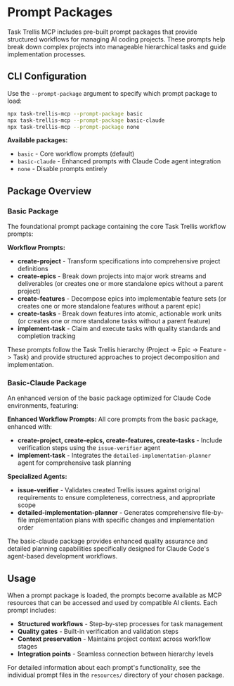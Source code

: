 # Prompt Packages

Task Trellis MCP includes pre-built prompt packages that provide structured workflows for managing AI coding projects. These prompts help break down complex projects into manageable hierarchical tasks and guide implementation processes.

## CLI Configuration

Use the `--prompt-package` argument to specify which prompt package to load:

```bash
npx task-trellis-mcp --prompt-package basic
npx task-trellis-mcp --prompt-package basic-claude
npx task-trellis-mcp --prompt-package none
```

**Available packages:**

- `basic` - Core workflow prompts (default)
- `basic-claude` - Enhanced prompts with Claude Code agent integration
- `none` - Disable prompts entirely

## Package Overview

### Basic Package

The foundational prompt package containing the core Task Trellis workflow prompts:

**Workflow Prompts:**

- **create-project** - Transform specifications into comprehensive project definitions
- **create-epics** - Break down projects into major work streams and deliverables (or creates one or more standalone epics without a parent project)
- **create-features** - Decompose epics into implementable feature sets (or creates one or more standalone features without a parent epic)
- **create-tasks** - Break down features into atomic, actionable work units (or creates one or more standalone tasks without a parent feature)
- **implement-task** - Claim and execute tasks with quality standards and completion tracking

These prompts follow the Task Trellis hierarchy (Project -> Epic -> Feature -> Task) and provide structured approaches to project decomposition and implementation.

### Basic-Claude Package

An enhanced version of the basic package optimized for Claude Code environments, featuring:

**Enhanced Workflow Prompts:**
All core prompts from the basic package, enhanced with:

- **create-project, create-epics, create-features, create-tasks** - Include verification steps using the `issue-verifier` agent
- **implement-task** - Integrates the `detailed-implementation-planner` agent for comprehensive task planning

**Specialized Agents:**

- **issue-verifier** - Validates created Trellis issues against original requirements to ensure completeness, correctness, and appropriate scope
- **detailed-implementation-planner** - Generates comprehensive file-by-file implementation plans with specific changes and implementation order

The basic-claude package provides enhanced quality assurance and detailed planning capabilities specifically designed for Claude Code's agent-based development workflows.

## Usage

When a prompt package is loaded, the prompts become available as MCP resources that can be accessed and used by compatible AI clients. Each prompt includes:

- **Structured workflows** - Step-by-step processes for task management
- **Quality gates** - Built-in verification and validation steps
- **Context preservation** - Maintains project context across workflow stages
- **Integration points** - Seamless connection between hierarchy levels

For detailed information about each prompt's functionality, see the individual prompt files in the `resources/` directory of your chosen package.
